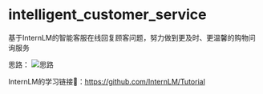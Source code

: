 # intelligent_customer_service
基于InternLM的智能客服在线回复顾客问题，努力做到更及时、更温馨的购物问询服务

思路：
![思路](./基于InternLM的电商智能客服.png)

InternLM的学习链接🔗：https://github.com/InternLM/Tutorial

